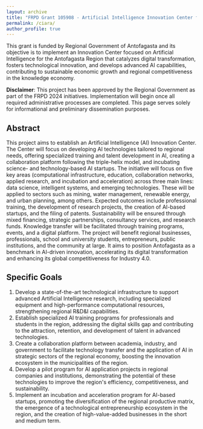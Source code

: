 ```yaml
---
layout: archive
title: "FRPD Grant 105908 - Artificial Intelligence Innovation Center for the Antofagasta Region"
permalink: /ciara/
author_profile: true
---
```

This grant is funded by Regional Government of Antofagasta and its objective is to implement an Innovation Center focused on Artificial Intelligence for the Antofagasta Region that catalyzes digital transformation, fosters technological innovation, and develops advanced AI capabilities, contributing to sustainable economic growth and regional competitiveness in the knowledge economy.

**Disclaimer**: This project has been approved by the Regional Government as part of the FRPD 2024 initiatives. Implementation will begin once all required administrative processes are completed. This page serves solely for informational and preliminary dissemination purposes.

## Abstract
This project aims to establish an Artificial Intelligence (AI) Innovation Center. The Center will focus on developing AI technologies tailored to regional needs, offering specialized training and talent development in AI, creating a collaboration platform following the triple-helix model, and incubating science- and technology-based AI startups. The initiative will focus on five key areas (computational infrastructure, education, collaboration networks, applied research, and incubation and acceleration) across three main lines: data science, intelligent systems, and emerging technologies. These will be applied to sectors such as mining, water management, renewable energy, and urban planning, among others. Expected outcomes include professional training, the development of research projects, the creation of AI-based startups, and the filing of patents. Sustainability will be ensured through mixed financing, strategic partnerships, consultancy services, and research funds. Knowledge transfer will be facilitated through training programs, events, and a digital platform. The project will benefit regional businesses, professionals, school and university students, entrepreneurs, public institutions, and the community at large. It aims to position Antofagasta as a benchmark in AI-driven innovation, accelerating its digital transformation and enhancing its global competitiveness for Industry 4.0.

## Specific Goals
1. Develop a state-of-the-art technological infrastructure to support advanced Artificial Intelligence research, including specialized equipment and high-performance computational resources, strengthening regional R&D&I capabilities.
2. Establish specialized AI training programs for professionals and students in the region, addressing the digital skills gap and contributing to the attraction, retention, and development of talent in advanced technologies.
3. Create a collaboration platform between academia, industry, and government to facilitate technology transfer and the application of AI in strategic sectors of the regional economy, boosting the innovation ecosystem in the municipalities of the region.
4. Develop a pilot program for AI application projects in regional companies and institutions, demonstrating the potential of these technologies to improve the region's efficiency, competitiveness, and sustainability.
5. Implement an incubation and acceleration program for AI-based startups, promoting the diversification of the regional productive matrix, the emergence of a technological entrepreneurship ecosystem in the region, and the creation of high-value-added businesses in the short and medium term.